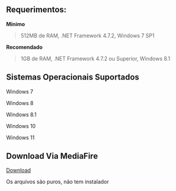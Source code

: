 ## Requerimentos: 

**Mínimo**
> 512MB de RAM,
> .NET Framework 4.7.2,
> Windows 7 SP1

**Recomendado**

> 1GB de RAM,
> .NET Framework 4.7.2 ou Superior,
> Windows 8.1

## Sistemas Operacionais Suportados

<p>Windows 7</p>
<p>Windows 8</p>
<p>Windows 8.1</p>
<p>Windows 10</p>
<p>Windows 11</p>

## Download Via MediaFire
[Download](https://www.mediafire.com/file/fy6j0pa3ezm2apm/AsrielMediaPlayer.zip/file)

<footer>Os arquivos são puros, não tem instalador</footer>
